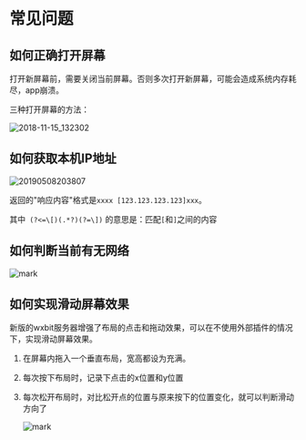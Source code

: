 

# 常见问题


## 如何正确打开屏幕

打开新屏幕前，需要关闭当前屏幕。否则多次打开新屏幕，可能会造成系统内存耗尽，app崩溃。

三种打开屏幕的方法：

![2018-11-15_132302](http://cdn.kevinkun.cn/xsj/2018-11-15_132302.png)

## 如何获取本机IP地址

![20190508203807](http://cdn.kevinkun.cn/xsj/20190508203807.png)

返回的"响应内容"格式是`xxxx [123.123.123.123]xxx`。

其中` (?<=\[)(.*?)(?=\])` 的意思是：匹配`[`和`]`之间的内容

## 如何判断当前有无网络

![mark](http://cdn.kevinkun.cn/ai/20190526/bjMaumJjASkv.png?imageslim)

## 如何实现滑动屏幕效果

新版的wxbit服务器增强了布局的点击和拖动效果，可以在不使用外部插件的情况下，实现滑动屏幕效果。

1.  在屏幕内拖入一个垂直布局，宽高都设为充满。

2.  每次按下布局时，记录下点击的x位置和y位置

3.  每次松开布局时，对比松开点的位置与原来按下的位置变化，就可以判断滑动方向了

    ![mark](http://cdn.kevinkun.cn/ai/20190712/yrpVT6vRwk8K.png?imageslim)

